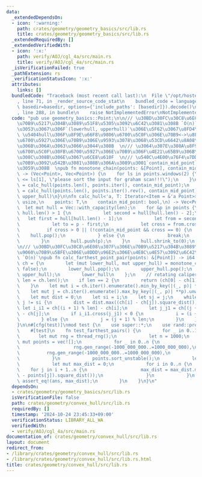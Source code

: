 ```yaml
---
data:
  _extendedDependsOn:
  - icon: ':warning:'
    path: crates/geometry/geometry_basics/src/lib.rs
    title: crates/geometry/geometry_basics/src/lib.rs
  _extendedRequiredBy: []
  _extendedVerifiedWith:
  - icon: ':x:'
    path: verify/AOJ/cgl_4a/src/main.rs
    title: verify/AOJ/cgl_4a/src/main.rs
  _isVerificationFailed: true
  _pathExtension: rs
  _verificationStatusIcon: ':x:'
  attributes:
    links: []
  bundledCode: "Traceback (most recent call last):\n  File \"/opt/hostedtoolcache/Python/3.10.15/x64/lib/python3.10/site-packages/onlinejudge_verify/documentation/build.py\"\
    , line 71, in _render_source_code_stat\n    bundled_code = language.bundle(stat.path,\
    \ basedir=basedir, options={'include_paths': [basedir]}).decode()\n  File \"/opt/hostedtoolcache/Python/3.10.15/x64/lib/python3.10/site-packages/onlinejudge_verify/languages/rust.py\"\
    , line 288, in bundle\n    raise NotImplementedError\nNotImplementedError\n"
  code: "pub use geometry_basics::Point;\n\n/// \u30BD\u30FC\u30C8\u6E08\u307F\u306E\
    \u70B9\u5217\u304B\u3089\u51F8\u5305\u3092\u6C42\u3081\u308B `O(n)`  \n/// \u3053\
    \u3053\u3067\u306F`(lowerhull, upperhull)`\u306E\u5F62\u3067\u8FD4\u3059  \n///\
    \ \u5404hull\u306F\u8F9E\u66F8\u9806\u6700\u5C0F\u306E\u70B9<->\u8F9E\u66F8\u9806\
    \u6700\u5927\u306E\u70B9\u306E\u9593\u3078\u3068\u53CD\u6642\u8A08\u56DE\u308A\
    \u306B\u306A\u3063\u3066\u3044\u308B  \n/// \u3064\u307E\u308A\u8F9E\u66F8\u9806\
    \u6700\u5C0F\u30FB\u6700\u5927\u306E\u70B9\u306F\u4E21\u65B9\u306B\u542B\u307E\
    \u308C\u308B\u306E\u3067\u6CE8\u610F  \n/// \u540C\u4E00\u76F4\u7DDA\u4E0A\u306E\
    \u70B9\u3092\u542B\u3081\u308B\u306A\u3089\u3001`contain_mid_point`\u306F`true`\u306B\
    \u3059\u308B  \npub fn monotone_chain(points: &[Point], contain_mid_point: bool)\
    \ -> (Vec<Point>, Vec<Point>) {\n    for ls in points.windows(2) {\n        assert!(ls[0]\
    \ <= ls[1], \"please sort the input for graham scan!!!\");\n    }\n    let lower_hull\
    \ = calc_hull(points.len(), points.iter(), contain_mid_point);\n    let upper_hull\
    \ = calc_hull(points.len(), points.iter().rev(), contain_mid_point);\n    (lower_hull,\
    \ upper_hull)\n}\n\nfn calc_hull<'a, T: Iterator<Item = &'a Point>>(\n    len:\
    \ usize,\n    points: T,\n    contain_mid_point: bool,\n) -> Vec<Point> {\n  \
    \  let mut hull = Vec::with_capacity(len);\n    for &p in points {\n        while\
    \ hull.len() > 1 {\n            let second = hull[hull.len() - 2];\n         \
    \   let first = hull[hull.len() - 1];\n            let from = second - first;\n\
    \            let to = p - first;\n            let cross = from.cross(to);\n  \
    \          if cross > 0 || (!contain_mid_point && cross == 0) {\n            \
    \    hull.pop();\n            } else {\n                break;\n            }\n\
    \        }\n        hull.push(p);\n    }\n    hull.shrink_to(0);\n    hull\n}\n\
    \n/// \u30BD\u30FC\u30C8\u6E08\u307F\u306E\u70B9\u5217\u304B\u3089\u3001\u6700\
    \u9060\u70B9\u5BFE\u306E\u8DDD\u96E2\u306E\u4E8C\u4E57\u3092\u6C42\u3081\u308B\
    \ `O(n)`\npub fn calc_farthest_point_pair(points: &[Point]) -> i64 {\n    let\
    \ ch = {\n        let (mut lower_hull, mut upper_hull) = monotone_chain(points,\
    \ false);\n        lower_hull.pop();\n        upper_hull.pop();\n        lower_hull.append(&mut\
    \ upper_hull);\n        lower_hull\n    };\n    // rotating calipers\n    let\
    \ len = ch.len();\n    if len == 2 {\n        return (ch[0] - ch[1]).square_dist();\n\
    \    }\n    let mut i = ch.iter().enumerate().min_by_key(|(_, p)| **p).unwrap().0;\n\
    \    let mut j = ch.iter().enumerate().max_by_key(|(_, p)| **p).unwrap().0;\n\
    \    let mut dist = 0;\n    let si = i;\n    let sj = j;\n    while i != sj ||\
    \ j != si {\n        dist = dist.max((ch[i] - ch[j]).square_dist());\n       \
    \ let i_i1 = ch[(i + 1) % len] - ch[i];\n        let j_j1 = ch[(j + 1) % len]\
    \ - ch[j];\n        if i_i1.cross(j_j1) < 0 {\n            i = (i + 1) % len;\n\
    \        } else {\n            j = (j + 1) % len;\n        }\n    }\n    dist\n\
    }\n\n#[cfg(test)]\nmod test {\n    use super::*;\n    use rand::prelude::*;\n\n\
    \    #[test]\n    fn test_farthest_pairs() {\n        for _ in 0..10 {\n     \
    \       let mut rng = thread_rng();\n            let n = 1000;\n            let\
    \ mut points = vec![];\n            for _ in 0..n {\n                points.push(Point::new(\n\
    \                    rng.gen_range(-1000_000_000..=1000_000_000),\n          \
    \          rng.gen_range(-1000_000_000..=1000_000_000),\n                ));\n\
    \            }\n            points.sort_unstable();\n            let ans = calc_farthest_point_pair(&points);\n\
    \            let mut max_dist = 0;\n            for i in 0..n {\n            \
    \    for j in i + 1..n {\n                    max_dist = max_dist.max((points[i]\
    \ - points[j]).square_dist());\n                }\n            }\n           \
    \ assert_eq!(ans, max_dist);\n        }\n    }\n}\n"
  dependsOn:
  - crates/geometry/geometry_basics/src/lib.rs
  isVerificationFile: false
  path: crates/geometry/convex_hull/src/lib.rs
  requiredBy: []
  timestamp: '2024-10-24 23:45:33+09:00'
  verificationStatus: LIBRARY_ALL_WA
  verifiedWith:
  - verify/AOJ/cgl_4a/src/main.rs
documentation_of: crates/geometry/convex_hull/src/lib.rs
layout: document
redirect_from:
- /library/crates/geometry/convex_hull/src/lib.rs
- /library/crates/geometry/convex_hull/src/lib.rs.html
title: crates/geometry/convex_hull/src/lib.rs
---
```

